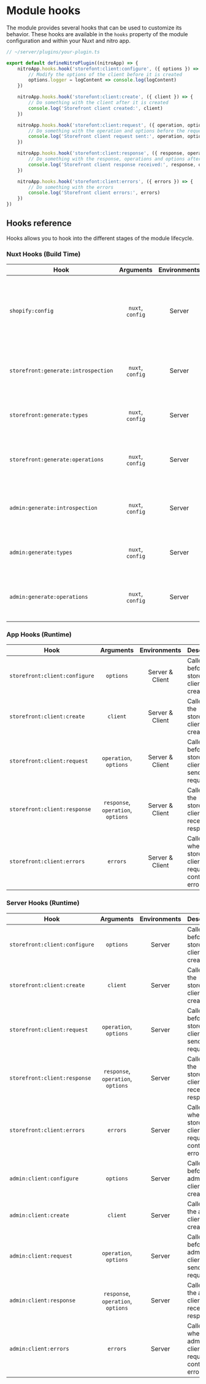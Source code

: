 # Module hooks

The module provides several hooks that can be used to customize its behavior. These hooks are available in the `hooks` property of the module configuration and within your Nuxt and nitro app.

```ts
// ~/server/plugins/your-plugin.ts

export default defineNitroPlugin((nitroApp) => {
    nitroApp.hooks.hook('storefont:client:configure', ({ options }) => {
        // Modify the options of the client before it is created
        options.logger = logContent => console.log(logContent)
    })

    nitroApp.hooks.hook('storefont:client:create', ({ client }) => {
        // Do something with the client after it is created
        console.log('Storefront client created:', client)
    })

    nitroApp.hooks.hook('storefont:client:request', ({ operation, options }) => {
        // Do something with the operation and options before the request is sent
        console.log('Storefront client request sent:', operation, options)
    })

    nitroApp.hooks.hook('storefont:client:response', ({ response, operation, options }) => {
        // Do something with the response, operations and options after a response is received
        console.log('Storefront client response received:', response, operation, options)
    })

    nitroApp.hooks.hook('storefont:client:errors', ({ errors }) => {
        // Do something with the errors
        console.log('Storefront client errors:', errors)
    })
})
```

## Hooks reference

Hooks allows you to hook into the different stages of the module lifecycle.

### Nuxt Hooks (Build Time)

| Hook                                | Arguments        | Environments | Description                                                                 |
| ----------------------------------- | :--------------: | :----------: | --------------------------------------------------------------------------- |
| `shopify:config`                    | `nuxt`, `config` | Server       | Called before the parsed module config is persisted into the runtime config |
| `storefront:generate:introspection` | `nuxt`, `config` | Server       | Called before the storefront introspection schema is generated              |
| `storefront:generate:types`         | `nuxt`, `config` | Server       | Called before the storefront types are generated                            |
| `storefront:generate:operations`    | `nuxt`, `config` | Server       | Called before the storefront operations are generated                       |
| `admin:generate:introspection`      | `nuxt`, `config` | Server       | Called before the admin introspection schema is generated                   |
| `admin:generate:types`              | `nuxt`, `config` | Server       | Called before the admin types are generated                                 |
| `admin:generate:operations`         | `nuxt`, `config` | Server       | Called before the admin operations are generated                            |

### App Hooks (Runtime)

| Hook                              | Arguments                          | Environments    | Description                                             |
| --------------------------------- | :--------------------------------: | :-------------: | ------------------------------------------------------- |
| `storefront:client:configure`     | `options`                          | Server & Client | Called before the storefront client is created          |
| `storefront:client:create`        | `client`                           | Server & Client | Called after the storefront client is created           |
| `storefront:client:request`       | `operation`, `options`             | Server & Client | Called before the storefront client sends a request     |
| `storefront:client:response`      | `response`, `operation`, `options` | Server & Client | Called after the storefront client receives a response  |
| `storefront:client:errors`        | `errors`                           | Server & Client | Called when a storefront client request contains errors |

### Server Hooks (Runtime)

| Hook                              | Arguments                          | Environments | Description                                             |
| --------------------------------- | :--------------------------------: | :----------: | ------------------------------------------------------- |
| `storefront:client:configure`     | `options`                          | Server       | Called before the storefront client is created          |
| `storefront:client:create`        | `client`                           | Server       | Called after the storefront client is created           |
| `storefront:client:request`       | `operation`, `options`             | Server       | Called before the storefront client sends a request     |
| `storefront:client:response`      | `response`, `operation`, `options` | Server       | Called after the storefront client receives a response  |
| `storefront:client:errors`        | `errors`                           | Server       | Called when a storefront client request contains errors |
| `admin:client:configure`          | `options`                          | Server       | Called before the admin client is created               |
| `admin:client:create`             | `client`                           | Server       | Called after the admin client is created                |
| `admin:client:request`            | `operation`, `options`             | Server       | Called before the admin client sends a request          |
| `admin:client:response`           | `response`, `operation`, `options` | Server       | Called after the admin client receives a response       |
| `admin:client:errors`             | `errors`                           | Server       | Called when an admin client request contains errors     |
